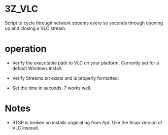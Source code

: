 # 3Z_VLC
Script to cycle through network streams every so seconds through opening up and closing a VLC stream.

# operation
* Verify the executable path to VLC on your platform. Currently set for a default Windows install.

* Verify Streams.txt exists and is properly formatted.

* Set the time in seconds. 7 works well.

# Notes

* RTSP is broken on installs orginiating from Apt. Use the Snap version of VLC instead.
